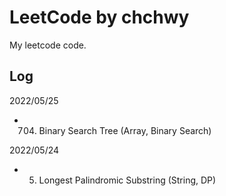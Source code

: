 # LeetCode by chchwy

My leetcode code. 

## Log

2022/05/25

- 704. Binary Search Tree (Array, Binary Search)

2022/05/24

- 5. Longest Palindromic Substring (String, DP)